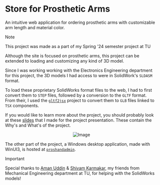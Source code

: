# Store for Prosthetic Arms

An intuitive web application for ordering prosthetic arms with customizable arm length and material color.

> [!NOTE]
> This project was made as a part of my Spring '24 semester project at TU

Although the site is focused on prosthetic arms, this project can be extended to loading and customizing any kind of 3D model.

Since I was working working with the Electronics Engineering department for this project, the 3D models I had access to were in SolidWork's `SLDASM` format.

To load these proprietary SolidWorks format files to the web, I had to first convert them to `STEP` files, followed by a conversion to the `GLTF` format. From their, I used the [`gltf2jsx`](https://github.com/pmndrs/gltfjsx) project to convert them to `GLB` files linked to `TSX` components.

If you would like to learn more about the project, you should probably look at these [slides](https://docs.google.com/presentation/d/1yzAGtNsKP1dFGIaE75qEuR0bYRvoaOhPUyfg9PLlXvY/edit?usp=sharing) that I made for the project presentation. These contain the Why's and What's of the project.

<div align="center">

![Image](https://media.giphy.com/media/v1.Y2lkPTc5MGI3NjExMXpramNwNzF4dGhzejNmcHdjMnN6dWZoemFvNWh6b3BibTBzODFjcCZlcD12MV9pbnRlcm5hbF9naWZfYnlfaWQmY3Q9Zw/Wc2hKcVoNU7woDhpKA/giphy.gif)

</div>

The other part of the project, a Windows desktop application, made with WinUI3, is hosted at [`proshandadmin`](https://github.com/amkhrjee/proshandadmin).

> [!IMPORTANT]
> Special thanks to [Aman Uddin](https://www.linkedin.com/in/aman-uddin-900933307/) & [Shivam Karmakar](https://www.instagram.com/sivam.karmakar/), my friends from Mechanical Engineering department at TU, for helping with the SolidWorks models!
